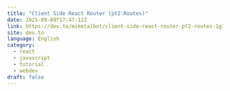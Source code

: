 ```yaml
---
title: "Client Side React Router (pt2:Routes)"
date: 2021-09-09T17:47:12Z
link: https://dev.to/miketalbot/client-side-react-router-pt2-routes-1g3g?utm_medium=RSS&utm_source=news.12bit.vn
site: dev.to
language: English
category:
  - react
  - javascript
  - tutorial
  - webdev
draft: false
---
```

